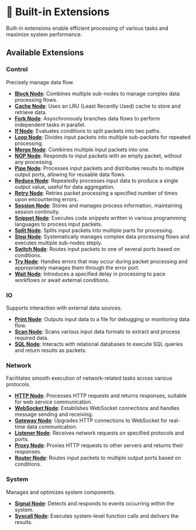# 🔧 Built-in Extensions

Built-in extensions enable efficient processing of various tasks and maximize system performance.

## Available Extensions

### **Control**

Precisely manage data flow.

- **[Block Node](./docs/block_node.md)**: Combines multiple sub-nodes to manage complex data processing flows.
- **[Cache Node](./docs/cache_node.md)**: Uses an LRU (Least Recently Used) cache to store and retrieve data.
- **[Fork Node](./docs/fork_node.md)**: Asynchronously branches data flows to perform independent tasks in parallel.
- **[If Node](./docs/if_node.md)**: Evaluates conditions to split packets into two paths.
- **[Loop Node](./docs/loop_node.md)**: Divides input packets into multiple sub-packets for repeated processing.
- **[Merge Node](./docs/merge_node.md)**: Combines multiple input packets into one.
- **[NOP Node](./docs/nop_node.md)**: Responds to input packets with an empty packet, without any processing.
- **[Pipe Node](./docs/pipe_node.md)**: Processes input packets and distributes results to multiple output ports, allowing for reusable data flows.
- **[Reduce Node](./docs/reduce_node.md)**: Repeatedly processes input data to produce a single output value, useful for data aggregation.
- **[Retry Node](./docs/retry_node.md)**: Retries packet processing a specified number of times upon encountering errors.
- **[Session Node](./docs/session_node.md)**: Stores and manages process information, maintaining session continuity.
- **[Snippet Node](./docs/snippet_node.md)**: Executes code snippets written in various programming languages to process input packets.
- **[Split Node](./docs/split_node.md)**: Splits input packets into multiple parts for processing.
- **[Step Node](./docs/step_node.md)**: Systematically manages complex data processing flows and executes multiple
  sub-nodes steply.
- **[Switch Node](./docs/switch_node.md)**: Routes input packets to one of several ports based on conditions.
- **[Try Node](./docs/try_node.md)**: Handles errors that may occur during packet processing and appropriately manages
  them through the error port.
- **[Wait Node](./docs/wait_node.md)**: Introduces a specified delay in processing to pace workflows or await external conditions.

### **IO**

Supports interaction with external data sources.

- **[Print Node](./docs/print_node.md)**: Outputs input data to a file for debugging or monitoring data flow.
- **[Scan Node](./docs/scan_node.md)**: Scans various input data formats to extract and process required data.
- **[SQL Node](./docs/sql_node.md)**: Interacts with relational databases to execute SQL queries and return results as packets.

### **Network**

Facilitates smooth execution of network-related tasks across various protocols.

- **[HTTP Node](./docs/http_node.md)**: Processes HTTP requests and returns responses, suitable for web service communication.
- **[WebSocket Node](./docs/websocket_node.md)**: Establishes WebSocket connections and handles message sending and receiving.
- **[Gateway Node](./docs/gateway_node.md)**: Upgrades HTTP connections to WebSocket for real-time data communication.
- **[Listener Node](./docs/listener_node.md)**: Receives network requests on specified protocols and ports.
- **[Proxy Node](./docs/proxy_node.md)**: Proxies HTTP requests to other servers and returns their responses.
- **[Router Node](./docs/router_node.md)**: Routes input packets to multiple output ports based on conditions.

### **System**

Manages and optimizes system components.

- **[Signal Node](./docs/signal_node.md)**: Detects and responds to events occurring within the system.
- **[Syscall Node](./docs/syscall_node.md)**: Executes system-level function calls and delivers the results.
